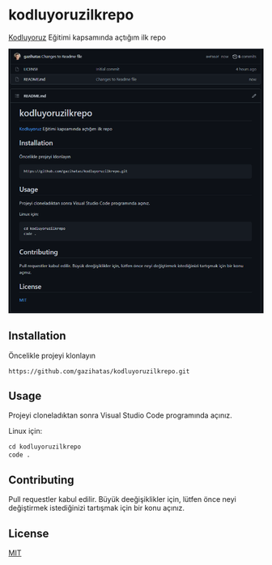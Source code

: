 # kodluyoruzilkrepo

[Kodluyoruz](https://www.kodluyoruz.org/) Eğitimi kapsamında açtığım ilk repo

![](/img.png)


## Installation

Öncelikle projeyi klonlayın

```
https://github.com/gazihatas/kodluyoruzilkrepo.git
```

## Usage 

Projeyi cloneladıktan sonra Visual Studio Code programında açınız.

Linux için:

```
cd kodluyoruzilkrepo
code .
```

## Contributing

Pull requestler kabul edilir. Büyük deeğişiklikler için, lütfen önce neyi değiştirmek istediğinizi tartışmak için bir konu açınız.

## License

[MIT](https://choosealicense.com/licenses/mit/)